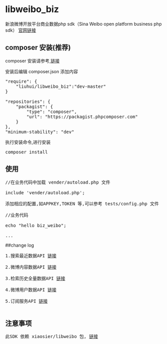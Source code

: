 # libweibo_biz
 
 新浪微博开放平台商业数据php sdk（Sina Weibo open platform business php sdk） 
 <a href="http://open.weibo.com" target="_blank">官网链接</a>

## composer 安装(推荐)
 composer 安装请参考,<a href="http://docs.phpcomposer.com/00-intro.html" target="_blank">链接</a>
 
 安装后编辑 composer.json 添加内容

<pre>
"require": {
    "liuhui/libweibo_biz":"dev-master"
}

"repositories": {
    "packagist": {
        "type": "composer",
        "url": "https://packagist.phpcomposer.com"
    }
},
"minimum-stability": "dev"
</pre>

 执行安装命令,进行安装

<pre>
composer install
</pre>

## 使用

<pre>
//在业务代码中加载 vender/autoload.php 文件

include 'vender/autoload.php';

添加相应的配置,如APPKEY,TOKEN 等,可以参考 tests/config.php 文件

//业务代码

echo "hello biz_weibo";

...
</pre>

##change log
<pre>
1.搜索最近数据API <a href="http://open.weibo.com/wiki/Business_API文档#.E6.90.9C.E7.B4.A2.E6.9C.80.E8.BF.91.E6.95.B0.E6.8D.AE.EF.BC.88.E6.94.B6.E8.B4.B9.EF.BC.89">链接</a>

2.微博内容数据API <a href="http://open.weibo.com/wiki/Business_API文档#.E5.BE.AE.E5.8D.9A.E5.86.85.E5.AE.B9.E6.95.B0.E6.8D.AE.EF.BC.88.E6.94.B6.E8.B4.B9.EF.BC.89">链接</a>

3.检索历史全量数据API <a href="http://open.weibo.com/wiki/Business_API文档#.E6.A3.80.E7.B4.A2.E5.8E.86.E5.8F.B2.E5.85.A8.E9.87.8F.E6.95.B0.E6.8D.AE.EF.BC.88.E6.94.B6.E8.B4.B9.EF.BC.89">链接</a>

4.微博用户数据API <a href="http://open.weibo.com/wiki/Business_API文档#.E5.BE.AE.E5.8D.9A.E7.94.A8.E6.88.B7.E6.95.B0.E6.8D.AE.EF.BC.88.E5.85.8D.E8.B4.B9.EF.BC.89">链接</a>

5.订阅服务API <a href="http://open.weibo.com/wiki/订阅服务手册">链接</a>

</pre>

## 注意事项

<pre>此SDK 依赖 xiaosier/libweibo 包, <a href="https://github.com/xiaosier/libweibo">链接</a></pre>